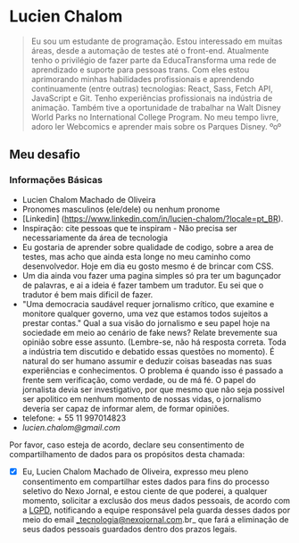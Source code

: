 # Lucien Chalom 
> Eu sou um estudante de programação. Estou interessado em muitas áreas, desde a automação de testes até o front-end.
Atualmente tenho o privilégio de fazer parte da EducaTransforma uma rede de aprendizado e suporte para pessoas trans. Com eles estou aprimorando minhas habilidades profissionais e aprendendo continuamente (entre outras) tecnologias: React, Sass, Fetch API, JavaScript e Git.
Tenho experiências profissionais na indústria de animação. Também tive a oportunidade de trabalhar na Walt Disney World Parks no International College Program.
No meu tempo livre, adoro ler Webcomics e aprender mais sobre os Parques Disney. ºoº
## Meu desafio 

### Informações Básicas
- Lucien Chalom Machado de Oliveira
- Pronomes masculinos (ele/dele) ou nenhum pronome 
- [Linkedin] (https://www.linkedin.com/in/lucien-chalom/?locale=pt_BR).
- Inspiração: cite pessoas que te inspiram - Não precisa ser necessariamente da área de tecnologia
- Eu gostaria de aprender sobre qualidade de codigo, sobre a area de testes, mas acho que ainda esta longe no meu caminho como desenvolvedor. Hoje em dia eu gosto mesmo é de brincar com CSS.
- Um dia ainda vou fazer uma pagina simples só pra ter um bagunçador de palavras, e ai a ideia é fazer tambem um tradutor. Eu sei que o tradutor é bem mais dificil de fazer. 
- "Uma democracia saudável requer jornalismo crítico, que examine e monitore qualquer governo, uma vez que estamos todos sujeitos a prestar contas." Qual a sua visão do jornalismo e seu papel hoje na sociedade em meio ao cenário de fake news? Relate brevemente sua opinião sobre esse assunto. (Lembre-se, não há resposta correta. Toda a indústria tem discutido e debatido essas questões no momento). 
É natural do ser humano assumir e deduzir coisas baseadas nas suas experiências e conhecimentos. O problema é quando isso é passado a frente sem verificação, como verdade, ou de má fé. O papel do jornalista devia ser investigativo, por que mesmo que não seja possivel ser apolitico em nenhum momento de nossas vidas, o jornalismo deveria ser capaz de informar alem, de formar opiniões. 
- telefone: + 55 11 997014823
- _lucien.chalom@gmail.com_

Por favor, caso esteja de acordo, declare seu consentimento de compartilhamento de dados para os propósitos desta chamada:

- [X] Eu, Lucien Chalom Machado de Oliveira, expresso meu pleno consentimento em compartilhar estes dados para fins do processo seletivo do Nexo Jornal, e estou ciente de que poderei, a qualquer momento, solicitar a exclusão dos meus dados pessoais, de acordo com a [LGPD](http://www.planalto.gov.br/ccivil_03/_ato2015-2018/2018/lei/l13709.htm), notificando a equipe responsável pela guarda desses dados por meio do email _tecnologia@nexojornal.com.br_ que fará a eliminação de seus dados pessoais guardados dentro dos prazos legais.
